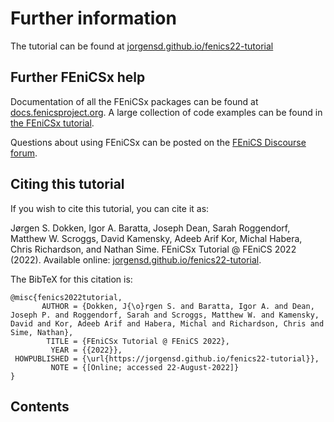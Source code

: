 # Further information

The tutorial can be found at [jorgensd.github.io/fenics22-tutorial](https://jorgensd.github.io/fenics22-tutorial)

## Further FEniCSx help

Documentation of all the FEniCSx packages can be found at [docs.fenicsproject.org](https://docs.fenicsproject.org/).
A large collection of code examples can be found in [the FEniCSx tutorial](https://jorgensd.github.io/dolfinx-tutorial/).

Questions about using FEniCSx can be posted on the [FEniCS Discourse forum](https://fenicsproject.discourse.group/).

## Citing this tutorial

If you wish to cite this tutorial, you can cite it as:

Jørgen S. Dokken, Igor A. Baratta, Joseph Dean, Sarah Roggendorf, Matthew W. Scroggs, David Kamensky, Adeeb Arif Kor, Michal Habera, Chris Richardson, and Nathan Sime.
FEniCSx Tutorial @ FEniCS 2022 (2022). Available online: [jorgensd.github.io/fenics22-tutorial](https://jorgensd.github.io/fenics22-tutorial).

The BibTeX for this citation is:

```
@misc{fenics2022tutorial,
       AUTHOR = {Dokken, J{\o}rgen S. and Baratta, Igor A. and Dean, Joseph P. and Roggendorf, Sarah and Scroggs, Matthew W. and Kamensky, David and Kor, Adeeb Arif and Habera, Michal and Richardson, Chris and Sime, Nathan},
        TITLE = {FEniCSx Tutorial @ FEniCS 2022},
         YEAR = {{2022}},
 HOWPUBLISHED = {\url{https://jorgensd.github.io/fenics22-tutorial}},
         NOTE = {[Online; accessed 22-August-2022]}
}
```

## Contents
```{tableofcontents}
```

